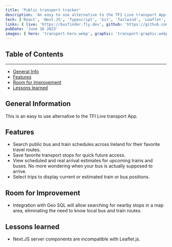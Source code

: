 ```yaml
---
title: 'Public transport tracker'
description: 'An easy to use alternative to the TFI Live transport App'
tech: ['React', 'Next.JS', 'Typescript', 'Git', 'Tailwind', 'Leaflet', 'SQLite', 'Docker', 'Redis']
links: { live: 'https://busfinder.fly.dev', github: 'https://github.com/david-abell/transit-tracker' }
pubDate: 'June 16 2023'
images: { hero: 'transport-hero.webp', graphic: 'transport-graphic.webp' }
---
```


## Table of Contents

---

- [General Info](#general-information)
- [Features](#features)
- [Room for Improvement](#room-for-improvement)
- [Lessons learned](#lessons-learned)
<!-- - [Acknowledgements](#acknowledgements) -->

## General Information

This is an easy to use alternative to the TFI Live transport App.

## Features

- Search public bus and train schedules across Ireland for their favorite travel routes.
- Save favorite transport stops for quick future access.
- View scheduled and real arrival estimates for upcoming trains and buses. No more wondering when your bus is actually supposed to arrive.
- Select trips to display current or estimated train or bus positions.

## Room for Improvement

- Integration with Geo SQL will allow searching for nearby stops in a map area, eliminating the need to know local bus and train routes.

## Lessons learned

- Next.JS server components are incompatible with Leaflet.js.

<!-- ## Acknowledgements -->
